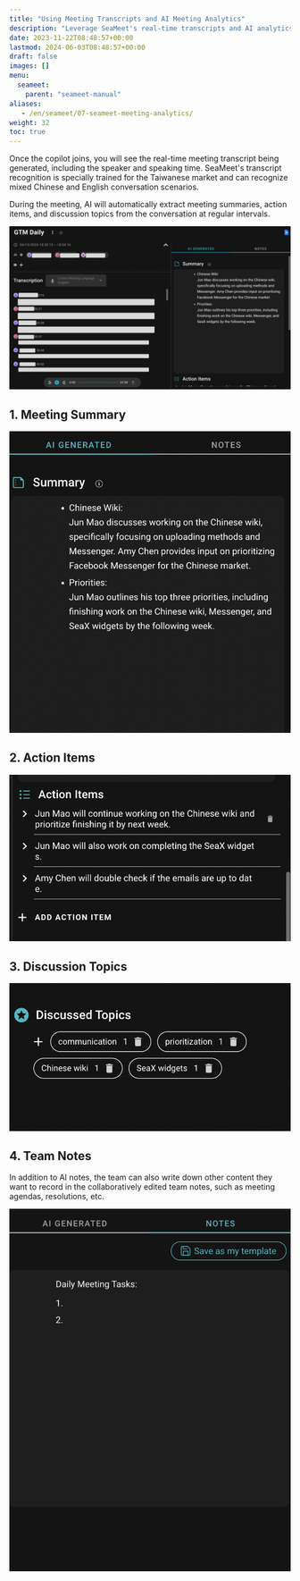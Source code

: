 ```yaml
---
title: "Using Meeting Transcripts and AI Meeting Analytics"
description: "Leverage SeaMeet's real-time transcripts and AI analytics to capture meeting summaries and discussion topics."
date: 2023-11-22T08:48:57+00:00
lastmod: 2024-06-03T08:48:57+00:00
draft: false
images: []
menu:
  seameet:
    parent: "seameet-manual"
aliases:
   - /en/seameet/07-seameet-meeting-analytics/
weight: 32
toc: true
---
```


Once the copilot joins, you will see the real-time meeting transcript being generated, including the speaker and speaking time. SeaMeet's transcript recognition is specially trained for the Taiwanese market and can recognize mixed Chinese and English conversation scenarios.

During the meeting, AI will automatically extract meeting summaries, action items, and discussion topics from the conversation at regular intervals.

<center>

<img src="/images/seameet-en/07-seameet-meeting-analytics/seameet-meeting-record.png" alt="SeaMeet Meeting Record"/>

</center>

## 1. Meeting Summary

<center>

<img src="/images/seameet-en/07-seameet-meeting-analytics/seameet-meeting-summary.png" alt="SeaMeet Meeting Summary"/>

</center>

## 2. Action Items

<center>

<img src="/images/seameet-en/07-seameet-meeting-analytics/seameet-action-items.png" alt="SeaMeet Action Items"/>

</center>

## 3. Discussion Topics

<center>

<img src="/images/seameet-en/07-seameet-meeting-analytics/seameet-discussion-topics.png" alt="SeaMeet Discussion Topics"/>

</center>

## 4. Team Notes

In addition to AI notes, the team can also write down other content they want to record in the collaboratively edited team notes, such as meeting agendas, resolutions, etc.

<center>

<img src="/images/seameet-en/07-seameet-meeting-analytics/seameet-team-notes.png" alt="SeaMeet Team Notes"/>

</center>
